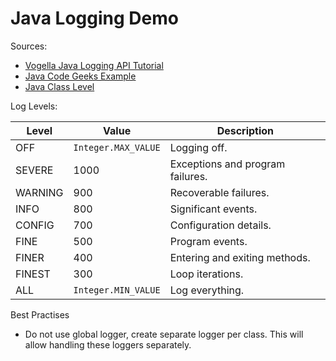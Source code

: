 # Java Logging Demo

Sources:

* [Vogella Java Logging API Tutorial](https://www.vogella.com/tutorials/Logging/article.html)
* [Java Code Geeks Example](https://examples.javacodegeeks.com/core-java/util/logging/java-util-logging-example/)
* [Java Class Level](https://docs.oracle.com/javase/7/docs/api/java/util/logging/Level.html)

Log Levels:

| Level   | Value               | Description                      |
| ------- | ------------------- | -------------------------------- |
| OFF     | `Integer.MAX_VALUE` | Logging off.                     |
| SEVERE  | 1000                | Exceptions and program failures. | 
| WARNING | 900                 | Recoverable failures.            |
| INFO    | 800                 | Significant events.              | 
| CONFIG  | 700                 | Configuration details.           |
| FINE    | 500                 | Program events.                  |
| FINER   | 400                 | Entering and exiting methods.    |
| FINEST  | 300                 | Loop iterations.                 | 
| ALL     | `Integer.MIN_VALUE` | Log everything.                  |

Best Practises

* Do not use global logger, create separate logger per class. This will allow
  handling these loggers separately.
